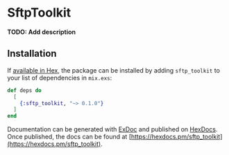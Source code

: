 # SftpToolkit

**TODO: Add description**

## Installation

If [available in Hex](https://hex.pm/docs/publish), the package can be installed
by adding `sftp_toolkit` to your list of dependencies in `mix.exs`:

```elixir
def deps do
  [
    {:sftp_toolkit, "~> 0.1.0"}
  ]
end
```

Documentation can be generated with [ExDoc](https://github.com/elixir-lang/ex_doc)
and published on [HexDocs](https://hexdocs.pm). Once published, the docs can
be found at [https://hexdocs.pm/sftp_toolkit](https://hexdocs.pm/sftp_toolkit).

